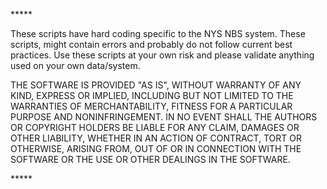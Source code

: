*\*\*\*\*

These scripts have hard coding specific to the NYS NBS system. These scripts, might contain errors and probably do not follow current best practices. Use these scripts at your own risk and please validate anything used on your own data/system.

THE SOFTWARE IS PROVIDED "AS IS", WITHOUT WARRANTY OF ANY KIND, EXPRESS OR IMPLIED, INCLUDING BUT NOT LIMITED TO THE WARRANTIES OF MERCHANTABILITY, FITNESS FOR A PARTICULAR PURPOSE AND NONINFRINGEMENT. IN NO EVENT SHALL THE AUTHORS OR COPYRIGHT HOLDERS BE LIABLE FOR ANY CLAIM, DAMAGES OR OTHER LIABILITY, WHETHER IN AN ACTION OF CONTRACT, TORT OR OTHERWISE, ARISING FROM, OUT OF OR IN CONNECTION WITH THE SOFTWARE OR THE USE OR OTHER DEALINGS IN THE SOFTWARE.

\*\*\*\*\*
